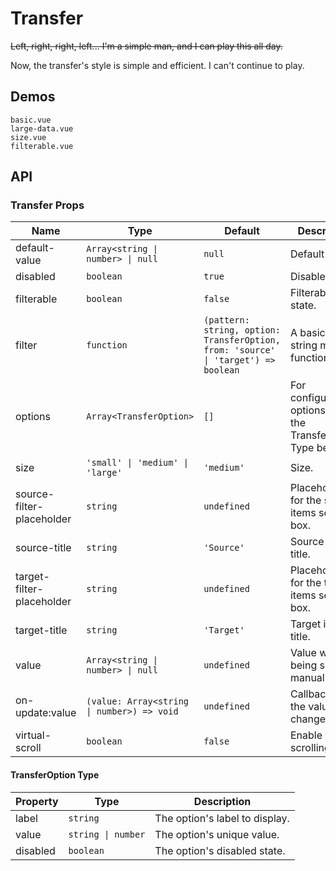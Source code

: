 # Transfer

<!--single-column-->

~~Left, right, right, left... I'm a simple man, and I can play this all day.~~

Now, the transfer's style is simple and efficient. I can't continue to play.

## Demos

```demo
basic.vue
large-data.vue
size.vue
filterable.vue
```

## API

### Transfer Props

| Name | Type | Default | Description |
| --- | --- | --- | --- |
| default-value | `Array<string \| number> \| null` | `null` | Default value. |
| disabled | `boolean` | `true` | Disabled state. |
| filterable | `boolean` | `false` | Filterable state. |
| filter | `function` | `(pattern: string, option: TransferOption, from: 'source' \| 'target') => boolean` | A basic label string match function. |
| options | `Array<TransferOption>` | `[]` | For configuration options, see the TransferOption Type below. |
| size | `'small' \| 'medium' \| 'large'` | `'medium'` | Size. |
| source-filter-placeholder | `string` | `undefined` | Placeholder for the source items search box. |
| source-title | `string` | `'Source'` | Source items title. |
| target-filter-placeholder | `string` | `undefined` | Placeholder for the target items search box. |
| target-title | `string` | `'Target'` | Target items title. |
| value | `Array<string \| number> \| null` | `undefined` | Value when being set manually. |
| on-update:value | `(value: Array<string \| number>) => void` | `undefined` | Callback when the value changes. |
| virtual-scroll | `boolean` | `false` | Enable virtual scrolling. |

#### TransferOption Type

| Property | Type               | Description                    |
| -------- | ------------------ | ------------------------------ |
| label    | `string`           | The option's label to display. |
| value    | `string \| number` | The option's unique value.     |
| disabled | `boolean`          | The option's disabled state.   |
